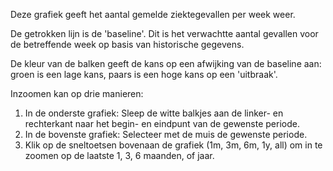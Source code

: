 Deze grafiek geeft het aantal gemelde ziektegevallen per week weer.

De getrokken lijn is de 'baseline'. Dit is het verwachtte aantal gevallen voor de betreffende week op basis van historische gegevens.

De kleur van de balken geeft de kans op een afwijking van de baseline aan: groen is een lage kans, paars is een hoge kans op een 'uitbraak'.

Inzoomen kan op drie manieren:

1. In de onderste grafiek: Sleep de witte balkjes aan de linker- en rechterkant naar het begin- en eindpunt van de gewenste periode.
2. In de bovenste grafiek: Selecteer met de muis de gewenste periode.
3. Klik op de sneltoetsen bovenaan de grafiek (1m, 3m, 6m, 1y, all) om in te zoomen op de laatste 1, 3, 6 maanden, of jaar.
